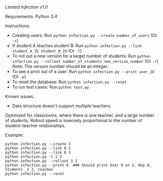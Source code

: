 *Limited Infection v1.0*

Requirements: Python 3.4

Instructions:

* Creating users: Run `python infection.py --create number_of_users` (Or `-c`)
* If student A teaches student B: Run `python infection.py --link student_A_ID student_B_ID` (Or `-l`)
* To roll out a new version for a target number of students: Run `python infection.py --rollout number_of_students new_version_number` (Or `-r`) Note: The version number should be an integer.
* To see a print out of a user: Run `python infection.py --print user_ID` (Or `-p`)
* To reset the database: Run `python infection.py --reset`
* To run test cases: Run `python test.py`

Known issues:
* Data structure doesn't support multiple teachers.

Optimized for classrooms, where there is one teacher, and a large number of students. Rollout speed is inversely proportional to the number of student-teacher relationships.

Example:
    
    python infection.py --create 5
    python infection.py --link 0 1
    python infection.py --link 0 2
    python infection.py -l 2 3
    python infection.py --rollout 3 2
    python infection.py --print 0  ### Should print User 0 on 2, Rep 0, Students  1 2, Coaches
    python infection.py --reset
